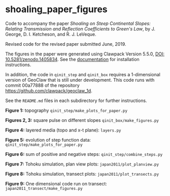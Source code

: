 # shoaling_paper_figures

Code to accompany the paper 
*Shoaling on Steep Continental Slopes: Relating Transmission and Reflection Coefficients to Green's Law*, by J. George, D.  I. Ketcheson, and R. J. LeVeque.  

Revised code for the revised paper submitted June, 2019.

The figures in the paper were generated using Clawpack Version 5.5.0, [DOI: 10.5281/zenodo.1405834](https://doi.org/10.5281/zenodo.1405834).  See the [documentation](http://www.clawpack.org) for installation instructions.

In addition, the code in `qinit_step` and `qinit_box` requires a 1-dimensional 
version of GeoClaw that is still under development.  This code runs with
commit 00a77888 of the repository https://github.com/clawpack/geoclaw_1d.

See the `README.md` files in each subdirectory for further instructions.

**Figure 1:** topography
`qinit_step/make_plots_for_paper.py`

**Figures 2, 3:** square pulse on different slopes
`qinit_box/make_figures.py`

**Figure 4:** layered media (topo and x-t plane):
`layers.py`

**Figure 5:** evolution of step function data:
`qinit_step/make_plots_for_paper.py`

**Figure 6:** sum of positive and negative steps:
`qinit_step/combine_steps.py`

**Figure 7:** Tohoku simulation, plan view plots:
`japan2011/plot_planview.py`

**Figure 8:** Tohoku simulation, transect plots:
`japan2011/plot_transects.py`

**Figure 9:** One dimensional code run on transect:
`japan2011_transect/make_figures.py`
